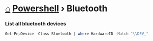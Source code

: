 # [⌂](../README.md) [Powershell](../README.md#powershell) › Bluetooth

### List all bluetooth devices
```powershell
Get-PnpDevice -Class Bluetooth | where HardwareID -Match "\\DEV_"
```